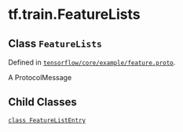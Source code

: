 <div itemscope itemtype="http://developers.google.com/ReferenceObject">
<meta itemprop="name" content="tf.train.FeatureLists" />
<meta itemprop="property" content="FeatureListEntry"/>
</div>

# tf.train.FeatureLists

## Class `FeatureLists`





Defined in [`tensorflow/core/example/feature.proto`](https://www.tensorflow.org/code/tensorflow/core/example/feature.proto).

A ProtocolMessage

## Child Classes
[`class FeatureListEntry`](../../tf/train/FeatureLists/FeatureListEntry.md)

